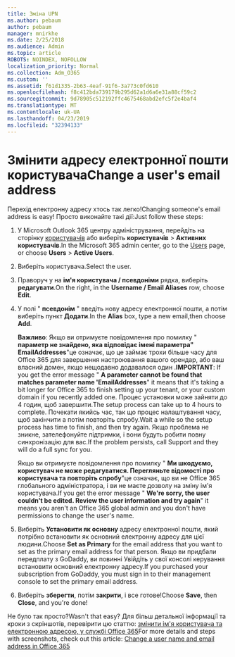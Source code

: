 ```yaml
---
title: Зміна UPN
ms.author: pebaum
author: pebaum
manager: mnirkhe
ms.date: 2/25/2018
ms.audience: Admin
ms.topic: article
ROBOTS: NOINDEX, NOFOLLOW
localization_priority: Normal
ms.collection: Adm_O365
ms.custom: ''
ms.assetid: f61d1335-2b63-4eaf-91f6-3a773c0fd610
ms.openlocfilehash: f8c412bda739179b295d62a1d6a6e31a88cf59c2
ms.sourcegitcommit: 9d78905c512192ffc4675468abd2efc5f2e4baf4
ms.translationtype: MT
ms.contentlocale: uk-UA
ms.lasthandoff: 04/23/2019
ms.locfileid: "32394133"
---
```

# <a name="change-a-users-email-address"></a><span data-ttu-id="20521-102">Змінити адресу електронної пошти користувача</span><span class="sxs-lookup"><span data-stu-id="20521-102">Change a user's email address</span></span>

<span data-ttu-id="20521-103">Перехід електронну адресу хтось так легко!</span><span class="sxs-lookup"><span data-stu-id="20521-103">Changing someone's email address is easy!</span></span> <span data-ttu-id="20521-104">Просто виконайте такі дії:</span><span class="sxs-lookup"><span data-stu-id="20521-104">Just follow these steps:</span></span>
  
1. <span data-ttu-id="20521-105">У Microsoft Outlook 365 центру адміністрування, перейдіть на сторінку [користувачів](https://go.microsoft.com/fwlink/p/?linkid=834822) або виберіть **користувачів** \> **Активних користувачів**.</span><span class="sxs-lookup"><span data-stu-id="20521-105">In the Microsoft 365 admin center, go to the [Users](https://go.microsoft.com/fwlink/p/?linkid=834822) page, or choose **Users** \> **Active Users**.</span></span>
    
2. <span data-ttu-id="20521-106">Виберіть користувача.</span><span class="sxs-lookup"><span data-stu-id="20521-106">Select the user.</span></span>
    
3. <span data-ttu-id="20521-107">Праворуч у на **ім'я користувача / псевдоніми** рядка, виберіть **редагувати**.</span><span class="sxs-lookup"><span data-stu-id="20521-107">On the right, in the **Username / Email Aliases** row, choose **Edit**.</span></span>
    
4. <span data-ttu-id="20521-108">У полі " **псевдонім** " введіть нову адресу електронної пошти, а потім виберіть пункт **Додати**.</span><span class="sxs-lookup"><span data-stu-id="20521-108">In the **Alias** box, type a new email,then choose **Add**.</span></span>
    
    <span data-ttu-id="20521-109">**Важливо**: Якщо ви отримуєте повідомлення про помилку " **параметр не знайдено, яка відповідає імені параметра" EmailAddresses**"це означає, що це займає трохи більше часу для Office 365 для завершення настроювання вашого орендар, або ваш власний домен, якщо нещодавно додавалося один .</span><span class="sxs-lookup"><span data-stu-id="20521-109">**IMPORTANT**: If you get the error message " **A parameter cannot be found that matches parameter name 'EmailAddresses**" it means that it's taking a bit longer for Office 365 to finish setting up your tenant, or your custom domain if you recently added one.</span></span> <span data-ttu-id="20521-110">Процес установки може зайняти до 4 годин, щоб завершити.</span><span class="sxs-lookup"><span data-stu-id="20521-110">The setup process can take up to 4 hours to complete.</span></span> <span data-ttu-id="20521-111">Почекати якийсь час, так що процес налаштування часу, щоб закінчити а потім повторіть спробу.</span><span class="sxs-lookup"><span data-stu-id="20521-111">Wait a while so the setup process has time to finish, and then try again.</span></span> <span data-ttu-id="20521-112">Якщо проблема не зникне, зателефонуйте підтримки, і вони будуть робити повну синхронізацію для вас.</span><span class="sxs-lookup"><span data-stu-id="20521-112">If the problem persists, call Support and they will do a full sync for you.</span></span>
    
    <span data-ttu-id="20521-113">Якщо ви отримуєте повідомлення про помилку " **Ми шкодуємо, користувач не може редагуватися. Перегляньте відомості про користувача та повторіть спробу**"це означає, що ви не Office 365 глобального адміністратора, і ви не маєте дозволу на зміну ім'я користувача.</span><span class="sxs-lookup"><span data-stu-id="20521-113">If you get the error message " **We're sorry, the user couldn't be edited. Review the user information and try again**" it means you aren't an Office 365 global admin and you don't have permissions to change the user's name.</span></span>
    
5. <span data-ttu-id="20521-114">Виберіть **Установити як основну** адресу електронної пошти, який потрібно встановити як основний електронну адресу для цієї людини.</span><span class="sxs-lookup"><span data-stu-id="20521-114">Choose **Set as Primary** for the email address that you want to set as the primary email address for that person.</span></span> <span data-ttu-id="20521-115">Якщо ви придбали передплату з GoDaddy, ви повинні Увійдіть у свої консолі керування встановити основний електронну адресу.</span><span class="sxs-lookup"><span data-stu-id="20521-115">If you purchased your subscription from GoDaddy, you must sign in to their management console to set the primary email address.</span></span> 
    
6. <span data-ttu-id="20521-116">Виберіть **зберегти**, потім **закрити**, і все готове!</span><span class="sxs-lookup"><span data-stu-id="20521-116">Choose **Save**, then **Close**, and you're done!</span></span>
    
<span data-ttu-id="20521-117">Не було так просто?</span><span class="sxs-lookup"><span data-stu-id="20521-117">Wasn't that easy?</span></span> <span data-ttu-id="20521-118">Для більш детальної інформації та кроки з скріншотів, перевірити цю статтю: [змінити ім'я користувача та електронною адресою, у службі Office 365](https://support.office.com/article/Change-a-user-name-and-email-address-in-Office-365-fb5ac074-e203-4e1f-9843-b9d1a3e03297.aspx)</span><span class="sxs-lookup"><span data-stu-id="20521-118">For more details and steps with screenshots, check out this article: [Change a user name and email address in Office 365](https://support.office.com/article/Change-a-user-name-and-email-address-in-Office-365-fb5ac074-e203-4e1f-9843-b9d1a3e03297.aspx)</span></span>
  

